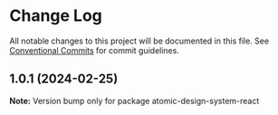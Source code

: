 # Change Log

All notable changes to this project will be documented in this file.
See [Conventional Commits](https://conventionalcommits.org) for commit guidelines.

## 1.0.1 (2024-02-25)

**Note:** Version bump only for package atomic-design-system-react
